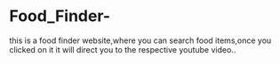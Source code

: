 # Food_Finder-
this is a food finder website,where you can search food items,once you clicked on it it will direct you to the respective youtube video..

